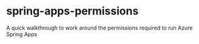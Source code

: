 # spring-apps-permissions
A quick walkthrough to work around the permissions required to run Azure Spring Apps 
